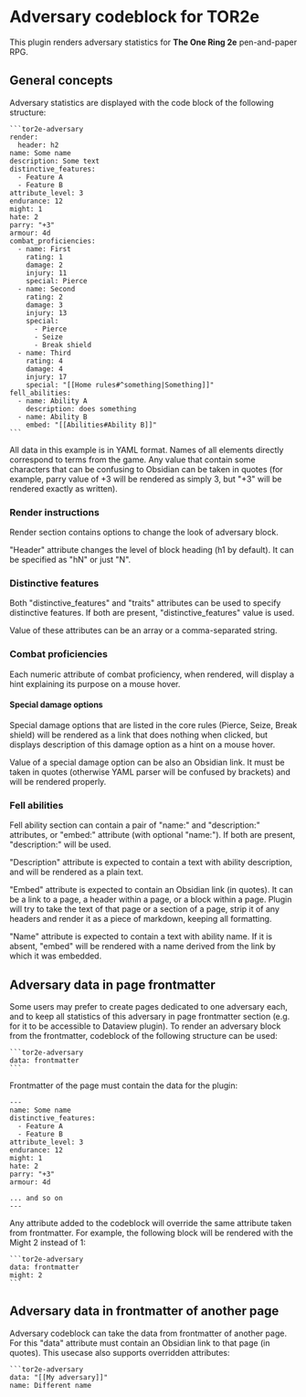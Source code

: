 # Adversary codeblock for TOR2e

This plugin renders adversary statistics for **The One Ring 2e** pen-and-paper RPG.

## General concepts

Adversary statistics are displayed with the code block of the following structure:

````
```tor2e-adversary
render:
  header: h2
name: Some name
description: Some text
distinctive_features: 
  - Feature A
  - Feature B
attribute_level: 3
endurance: 12
might: 1
hate: 2
parry: "+3"
armour: 4d
combat_proficiencies:
  - name: First
    rating: 1 
    damage: 2
    injury: 11
    special: Pierce
  - name: Second
    rating: 2 
    damage: 3
    injury: 13
    special: 
      - Pierce
      - Seize
      - Break shield
  - name: Third
    rating: 4 
    damage: 4
    injury: 17
    special: "[[Home rules#^something|Something]]"
fell_abilities: 
  - name: Ability A
    description: does something 
  - name: Ability B
    embed: "[[Abilities#Ability B]]"
```
````

All data in this example is in YAML format. Names of all elements directly correspond to terms from the game. Any value that contain some characters that can be
confusing to Obsidian can be taken in quotes (for example, parry value of +3 will be rendered as simply 3, but "+3" will be rendered exactly as written).

### Render instructions

Render section contains options to change the look of adversary block.

"Header" attribute changes the level of block heading (h1 by default). It can be specified as "hN" or just "N".

### Distinctive features

Both "distinctive_features" and "traits" attributes can be used to specify distinctive features. If both are present,
"distinctive_features" value is used.

Value of these attributes can be an array or a comma-separated string.

### Combat proficiencies

Each numeric attribute of combat proficiency, when rendered, will display a hint explaining its purpose on a mouse hover.

#### Special damage options

Special damage options that are listed in the core rules (Pierce, Seize, Break shield) will be rendered as a link that does nothing when clicked, but displays description
of this damage option as a hint on a mouse hover.

Value of a special damage option can be also an Obsidian link. It must be taken in quotes (otherwise YAML parser will be confused by brackets) and will be rendered properly.

### Fell abilities

Fell ability section can contain a pair of "name:" and "description:" attributes, or "embed:" attribute (with optional "name:"). If both are present, "description:" will be used.

"Description" attribute is expected to contain a text with ability description, and will be rendered as a plain text.

"Embed" attribute is expected to contain an Obsidian link (in quotes). It can be a link to a page, a header within a page, or a block within a page. Plugin will try to take 
the text of that page or a section of a page, strip it of any headers and render it as a piece of markdown, keeping all formatting. 

"Name" attribute is expected to contain a text with ability name. If it is absent, "embed" will be rendered with a name derived from the link by which it was embedded.

## Adversary data in page frontmatter

Some users may prefer to create pages dedicated to one adversary each, and to keep all statistics of this adversary in page frontmatter section (e.g. for it to 
be accessible to Dataview plugin). To render an adversary block from the frontmatter, codeblock of the following structure can be used:

````
```tor2e-adversary
data: frontmatter
```
````

Frontmatter of the page must contain the data for the plugin:

````
---
name: Some name
distinctive_features: 
  - Feature A
  - Feature B
attribute_level: 3
endurance: 12
might: 1
hate: 2
parry: "+3"
armour: 4d

... and so on
---
````

Any attribute added to the codeblock will override the same attribute taken from frontmatter. For example, the following block will be rendered with the Might 2
instead of 1:

````
```tor2e-adversary
data: frontmatter
might: 2
```
````

## Adversary data in frontmatter of another page

Adversary codeblock can take the data from frontmatter of another page. For this "data" attribute must contain an Obsidian link to that page (in quotes). 
This usecase also supports overridden attributes:

````
```tor2e-adversary
data: "[[My adversary]]"
name: Different name
````
